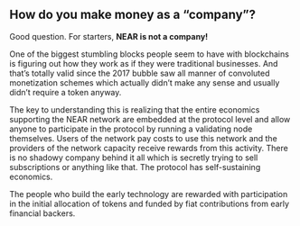 ## How do you make money as a “company”?

Good question. For starters, **NEAR is not a company!**

One of the biggest stumbling blocks people seem to have with blockchains is figuring out how they work as if they were traditional businesses. And that’s totally valid since the 2017 bubble saw all manner of convoluted monetization schemes which actually didn’t make any sense and usually didn’t require a token anyway.

The key to understanding this is realizing that the entire economics supporting the NEAR network are embedded at the protocol level and allow anyone to participate in the protocol by running a validating node themselves. Users of the network pay costs to use this network and the providers of the network capacity receive rewards from this activity.  There is no shadowy company behind it all which is secretly trying to sell subscriptions or anything like that. The protocol has self-sustaining economics.

The people who build the early technology are rewarded with participation in the initial allocation of tokens and funded by fiat contributions from early financial backers.
